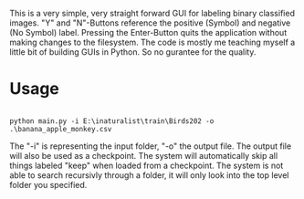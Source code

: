 This is a very simple, very straight forward GUI for labeling binary classified images.
"Y" and "N"-Buttons reference the positive (Symbol) and negative (No Symbol) label. Pressing the Enter-Button quits the 
application without making changes to the filesystem.
The code is mostly me teaching myself a little bit of building GUIs in Python. So no gurantee for the quality.

# Usage 

````

python main.py -i E:\inaturalist\train\Birds202 -o .\banana_apple_monkey.csv

````

The "-i" is representing the input folder, "-o" the output file.
The output file will also be used as a checkpoint.
The system will automatically skip all things labeled "keep" when loaded from 
a checkpoint.
The system is not able to search recursivly through a folder, it will only look
into the top level folder you specified.
